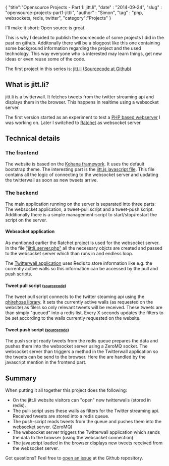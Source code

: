 {
 "title":"Opensource Projects - Part 1: jitt.li",
 "date" : "2014-09-24",
 "slug" : "opensource-projects-part1-jittli",
 "author" : "Simon",
 "tag" : "php, websockets, redis, twitter",
 "category":"Projects"
}

I'll make it short: Open source is great.

This is why I decided to publish the sourcecode of some projects I did in the past on github. Additonally there will be a blogpost like this one containing some background information regarding the project and the used technology. This way everyone who is interested may learn things, get new ideas or even reuse some of the code.

The first project in this series is: [jitt.li](http://jitt.li) ([Sourcecode at Github](https://github.com/nekudo/jitt.li/))

## What is jitt.li?

jitt.li is a twitterwall. It fetches tweets from the twitter streaming api and displays them in the browser. This happens in realtime using a websocket server.

The first version started as an experiment to test a [PHP based webserver](https://github.com/lemmingzshadow/php-websocket) I was working on. Later I switched to [Ratchet](http://socketo.me/) as websocket server.

## Technical details

### The frontend

The website is based on the [Kohana framework](http://kohanaframework.org/). It uses the default bootstrap theme. The interesting part is the [jitt.js javascript file](https://github.com/nekudo/jitt.li/blob/master/www/js/jitt.js). This file contains all the logic of connecting to the websocket server and updating the twitterwall as soon as new tweets arrive.

### The backend

The main application running on the server is separated into three parts: The websocket application, a tweet-pull script and a tweet-push script. Additionally there is a simple management-script to start/stop/restart the script on the server.

#### Websocket application

As mentioned earlier the Ratchet project is used for the websocket server. In the file ["jittli_server.php"](https://github.com/nekudo/jitt.li/blob/master/cli/jittli_server.php) all the necessary objcts are created and passed to the websocket server which than runs in and endless loop.

The [Twitterwall application](https://github.com/nekudo/jitt.li/blob/master/cli/Jittli/Twitterwall.php) uses Redis to store information like e.g. the currently active walls so this information can be accessed by the pull and push scripts.

#### Tweet pull script <small>([sourcecode](https://github.com/nekudo/jitt.li/blob/master/cli/pull_tweets.php))</small>

The tweet pull script connects to the twitter steaming api using the [phirehose library](https://github.com/fennb/phirehose). It sets the currently active walls (as requested on the website) as filers so only relevant tweets will be received. These tweets are than simply "queued" into a redis list. Every X seconds updates the filters to be set according to the walls currently requested on the website.

#### Tweet push script <small>([sourcecode](https://github.com/nekudo/jitt.li/blob/master/cli/push_tweets.php))</small>

The push script ready tweets from the redis queue prepares the data and pushes them into the websocket server using a ZeroMQ socket. The websocket server than triggers a method in the Twitterwall application so the tweets can be send to the browser. Here the are handled by the javascript mention in the frontend part.

## Summary

When putting it all together this project does the following:

*	On the jitt.li website visitors can "open" new twitterwalls (stored in redis).
*	The pull-script uses these walls as filters for the Twitter streaming api. Received tweets are stored into a redis queue.
*	The push-script reads tweets from the queue and pushes them into the websocket server. (ZeroMQ)
*	The websocket server triggers the Twitterwall application which sends the data to the browser (using the websocket connection).
*	The javascript loaded in the browser displays new tweets received from the websocket server.

Got questions? Feel free to [open an issue](https://github.com/nekudo/jitt.li/issues) at the Github repository.